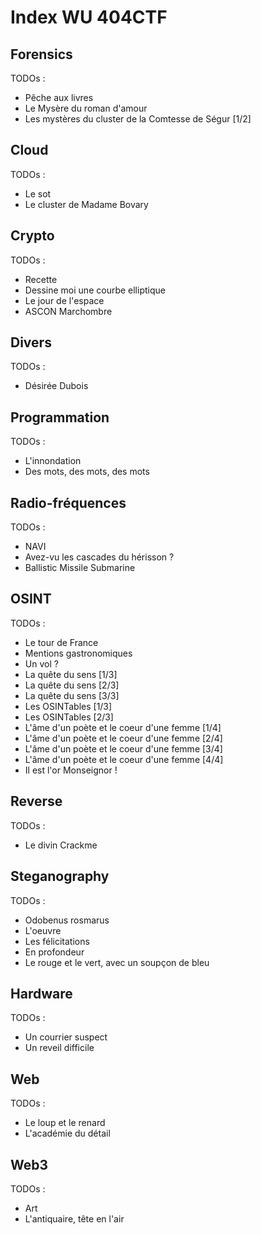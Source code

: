 # Index WU 404CTF

## Forensics

TODOs :

- Pêche aux livres
- Le Mysère du roman d'amour
- Les mystères du cluster de la Comtesse de Ségur [1/2]

## Cloud

TODOs :

- Le sot
- Le cluster de Madame Bovary

## Crypto

TODOs :

- Recette
- Dessine moi une courbe elliptique
- Le jour de l'espace
- ASCON Marchombre

## Divers

TODOs :

- Désirée Dubois

## Programmation

TODOs :

- L'innondation
- Des mots, des mots, des mots

## Radio-fréquences

TODOs :

- NAVI
- Avez-vu les cascades du hérisson ?
- Ballistic Missile Submarine

## OSINT

TODOs :

- Le tour de France
- Mentions gastronomiques
- Un vol ?
- La quête du sens [1/3]
- La quête du sens [2/3]
- La quête du sens [3/3]
- Les OSINTables [1/3]
- Les OSINTables [2/3]
- L'âme d'un poète et le coeur d'une femme [1/4]
- L'âme d'un poète et le coeur d'une femme [2/4]
- L'âme d'un poète et le coeur d'une femme [3/4]
- L'âme d'un poète et le coeur d'une femme [4/4]
- Il est l'or Monseignor !

## Reverse

TODOs :

- Le divin Crackme

## Steganography

TODOs :

- Odobenus rosmarus
- L'oeuvre
- Les félicitations
- En profondeur
- Le rouge et le vert, avec un soupçon de bleu

## Hardware

TODOs :

- Un courrier suspect
- Un reveil difficile

## Web

TODOs :

- Le loup et le renard
- L'académie du détail

## Web3

TODOs :

- Art
- L'antiquaire, tête en l'air